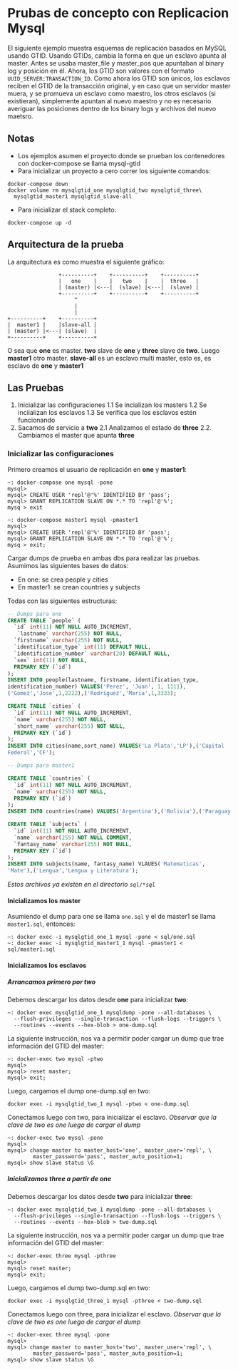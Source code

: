 # Prubas de concepto con Replicacion Mysql

El siguiente ejemplo muestra esquemas de replicación basados en MySQL usando
GTID. Usando GTIDs, cambia la forma en que un esclavo apunta al master. Antes se
usaba master_file y master_pos que apuntaban al binary log y posición en él.
Ahora, los GTID son valores con el formato `UUID_SERVER:TRANSACTION_ID`. 
Como ahora los GTID son únicos, los esclavos reciben el GTID de la transacción
original, y en caso que un servidor master muera, y se promueva un esclavo como
maestro, los otros esclavos (si existieran), simplemente apuntan al nuevo
maestro y no es necesario averiguar las posiciones dentro de los binary logs y
archivos del nuevo maetsro.

## Notas

* Los ejemplos asumen el proyecto donde se prueban los contenedores con
docker-compose se llama mysql-gtid
* Para inicializar un proyecto a cero correr los siguiente comandos:

```
docker-compose down
docker volume rm mysqlgtid_one mysqlgtid_two mysqlgtid_three\
  mysqlgtid_master1 mysqlgtid_slave-all 
```

* Para inicializar el stack completo:

```
docker-compose up -d
```


## Arquitectura de la prueba

La arquitectura es como muestra el siguiente gráfico:

```
                +----------+    +----------+    +----------+
                |   one    |    |   two    |    |  three   |
                | (master) |<---|  (slave) |<---|  (slave) |
                +----------+    +----------+    +----------+
                     ^
                     |
                     |
+----------+    +----------+
|  master1 |    |slave-all |
| (master) |<---| (slave)  |
+----------+    +----------+
```

O sea que **one** es master. **two** slave de **one** y **three** slave de
**two**.
Luego **master1** otro master. **slave-all** es un esclavo multi master, esto
es, es esclavo de **one** y **master1**

## Las Pruebas

1. Inicializar las configuraciones
  1.1 Se incializan los masters
  1.2 Se inciializan los esclavos
  1.3 Se verifica que los esclavos estén funcionando
2. Sacamos de servicio a **two**
  2.1 Analizamos el estado de **three**
  2.2. Cambiamos el master que apunta **three**

### Inicializar las configuraciones

Primero creamos el usuario de replicación en **one** y **master1**:

```
~: docker-compose one mysql -pone
mysql> 
mysql> CREATE USER 'repl'@'%' IDENTIFIED BY 'pass';
mysql> GRANT REPLICATION SLAVE ON *.* TO 'repl'@'%';
mysq > exit

~: docker-compose master1 mysql -pmaster1
mysql>
mysql> CREATE USER 'repl'@'%' IDENTIFIED BY 'pass';
mysql> GRANT REPLICATION SLAVE ON *.* TO 'repl'@'%';
mysq > exit;
```

Cargar dumps de prueba en ambas dbs para realizar las pruebas. Asumimos las
siguientes bases de datos:

* En one: se crea people y cities
* En master1: se crean countries y subjects


Todas con las siguientes estructuras:

```sql
-- Dumps para one
CREATE TABLE `people` (
  `id` int(11) NOT NULL AUTO_INCREMENT,
   `lastname` varchar(255) NOT NULL,
  `firstname` varchar(255) NOT NULL,
  `identification_type` int(11) DEFAULT NULL,
  `identification_number` varchar(20) DEFAULT NULL,
  `sex` int(11) NOT NULL,
  PRIMARY KEY (`id`)
);
INSERT INTO people(lastname, firstname, identification_type,
identification_number) VALUES('Perez', 'Juan', 1, 1111),
('Gomez','Jose',1,2222),('Rodriguez','Maria',1,3333);

CREATE TABLE `cities` (
  `id` int(11) NOT NULL AUTO_INCREMENT,
  `name` varchar(255) NOT NULL,
  `short_name` varchar(255) NOT NULL,
  PRIMARY KEY (`id`)
);
INSERT INTO cities(name,sort_name) VALUES('La Plata','LP'),('Capital
Federal','CF');

-- Dumps para master1

CREATE TABLE `countries` (
  `id` int(11) NOT NULL AUTO_INCREMENT,
  `name` varchar(255) NOT NULL,
  PRIMARY KEY (`id`)
);
INSERT INTO countries(name) VALUES('Argentina'),('Bolivia'),('Paraguay');

CREATE TABLE `subjects` (
  `id` int(11) NOT NULL AUTO_INCREMENT,
  `name` varchar(255) NOT NULL COMMENT,
  `fantasy_name` varchar(255) NOT NULL,
  PRIMARY KEY (`id`)
);
INSERT INTO subjects(name, fantasy_name) VLAUES('Matematicas',
'Mate'),('Lengua','Lengua y Literatura');

```

*Estos archivos ya existen en el directorio `sql/*sql`*

#### Inicializamos los master

Asumiendo el dump para one se llama `one.sql` y el de master1 se llama
`master1.sql`, entonces:

```
~: docker exec -i mysqlgtid_one_1 mysql -pone < sql/one.sql
~: docker exec -i mysqlgtid_master1_1 mysql -pmaster1 < sql/master1.sql
```

#### Inicializamos los esclavos

##### Arrancamos primero por **two** 

Debemos descargar los datos desde **one** para inicializar **two**:

```
~: docker exec mysqlgtid_one_1 mysqldump -pone --all-databases \
  --flush-privileges --single-transaction --flush-logs --triggers \
  --routines --events --hex-blob > one-dump.sql
```

La siguiente instrucción, nos va a permitir poder cargar un dump que trae
información del GTID del master:

```
~: docker-exec two mysql -ptwo
mysql>
mysql> reset master;
mysql> exit;
```

Luego, cargamos el dump one-dump.sql en two:

```
docker exec -i mysqlgtid_two_1 mysql -ptwo < one-dump.sql
```

Conectamos luego con two, para inicializar el esclavo. *Observar que la clave 
de two es one luego de cargar el dump*

```
~: docker-exec two mysql -pone
mysql>
mysql> change master to master_host='one', master_user='repl', \
        master_password='pass', master_auto_position=1;
mysql> show slave status \G
```

##### Inicializamos **three** a partir de **one**

Debemos descargar los datos desde **two** para inicializar **three**:

```
~: docker exec mysqlgtid_two_1 mysqldump -pone --all-databases \
  --flush-privileges --single-transaction --flush-logs --triggers \
  --routines --events --hex-blob > two-dump.sql
```

La siguiente instrucción, nos va a permitir poder cargar un dump que trae
información del GTID del master:

```
~: docker-exec three mysql -pthree
mysql>
mysql> reset master;
mysql> exit;
```

Luego, cargamos el dump two-dump.sql en two:

```
docker exec -i mysqlgtid_three_1 mysql -pthree < two-dump.sql
```

Conectamos luego con three, para inicializar el esclavo. *Observar que la clave 
de two es one luego de cargar el dump*

```
~: docker-exec three mysql -pone
mysql>
mysql> change master to master_host='two', master_user='repl', \
        master_password='pass', master_auto_position=1;
mysql> show slave status \G
```

